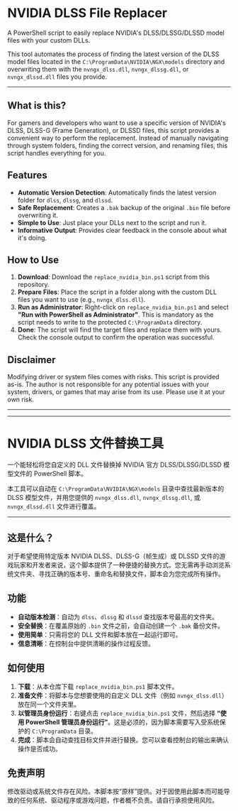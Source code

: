 # NVIDIA DLSS File Replacer
A PowerShell script to easily replace NVIDIA's DLSS/DLSSG/DLSSD model files with your custom DLLs.

This tool automates the process of finding the latest version of the DLSS model files located in the `C:\ProgramData\NVIDIA\NGX\models` directory and overwriting them with the `nvngx_dlss.dll`, `nvngx_dlssg.dll`, or `nvngx_dlssd.dll` files you provide.

---

## What is this?
For gamers and developers who want to use a specific version of NVIDIA's DLSS, DLSS-G (Frame Generation), or DLSSD files, this script provides a convenient way to perform the replacement. Instead of manually navigating through system folders, finding the correct version, and renaming files, this script handles everything for you.

## Features
- **Automatic Version Detection**: Automatically finds the latest version folder for `dlss`, `dlssg`, and `dlssd`.
- **Safe Replacement**: Creates a `.bak` backup of the original `.bin` file before overwriting it.
- **Simple to Use**: Just place your DLLs next to the script and run it.
- **Informative Output**: Provides clear feedback in the console about what it's doing.

## How to Use
1.  **Download**: Download the `replace_nvidia_bin.ps1` script from this repository.
2.  **Prepare Files**: Place the script in a folder along with the custom DLL files you want to use (e.g., `nvngx_dlss.dll`).
3.  **Run as Administrator**: Right-click on `replace_nvidia_bin.ps1` and select **"Run with PowerShell as Administrator"**. This is mandatory as the script needs to write to the protected `C:\ProgramData` directory.
4.  **Done**: The script will find the target files and replace them with yours. Check the console output to confirm the operation was successful.

## Disclaimer
Modifying driver or system files comes with risks. This script is provided as-is. The author is not responsible for any potential issues with your system, drivers, or games that may arise from its use. Please use it at your own risk.

---
---

# NVIDIA DLSS 文件替换工具
一个能轻松将您自定义的 DLL 文件替换掉 NVIDIA 官方 DLSS/DLSSG/DLSSD 模型文件的 PowerShell 脚本。

本工具可以自动在 `C:\ProgramData\NVIDIA\NGX\models` 目录中查找最新版本的 DLSS 模型文件，并用您提供的 `nvngx_dlss.dll`, `nvngx_dlssg.dll`, 或 `nvngx_dlssd.dll` 文件进行覆盖。

---

## 这是什么？
对于希望使用特定版本 NVIDIA DLSS、DLSS-G（帧生成）或 DLSSD 文件的游戏玩家和开发者来说，这个脚本提供了一种便捷的替换方式。您无需再手动浏览系统文件夹、寻找正确的版本号、重命名和替换文件，脚本会为您完成所有操作。

## 功能
- **自动版本检测**：自动为 `dlss`、`dlssg` 和 `dlssd` 查找版本号最高的文件夹。
- **安全替换**：在覆盖原始的 `.bin` 文件之前，会自动创建一个 `.bak` 备份文件。
- **使用简单**：只需将您的 DLL 文件和脚本放在一起运行即可。
- **信息清晰**：在控制台中提供清晰的操作过程反馈。

## 如何使用
1.  **下载**：从本仓库下载 `replace_nvidia_bin.ps1` 脚本文件。
2.  **准备文件**：将脚本与您想要使用的自定义 DLL 文件（例如 `nvngx_dlss.dll`）放在同一个文件夹里。
3.  **以管理员身份运行**：右键点击 `replace_nvidia_bin.ps1` 文件，然后选择 **“使用 PowerShell 管理员身份运行”**。这是必须的，因为脚本需要写入受系统保护的 `C:\ProgramData` 目录。
4.  **完成**：脚本会自动查找目标文件并进行替换。您可以查看控制台的输出来确认操作是否成功。

## 免责声明
修改驱动或系统文件存在风险。本脚本按“原样”提供。对于因使用此脚本而可能导致的任何系统、驱动程序或游戏问题，作者概不负责。请自行承担使用风险。
